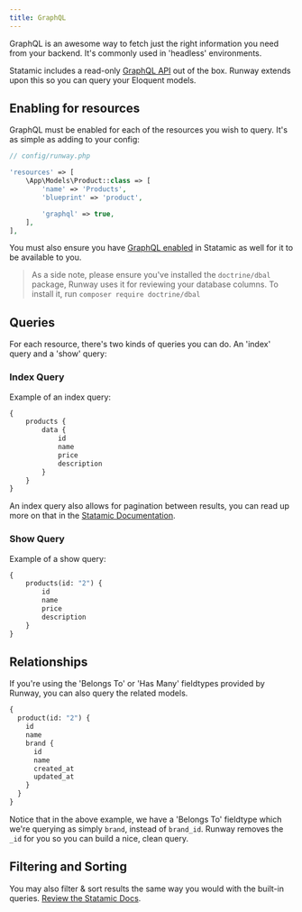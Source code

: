 ```yaml
---
title: GraphQL
---
```


GraphQL is an awesome way to fetch just the right information you need from your backend. It's commonly used in 'headless' environments.

Statamic includes a read-only [GraphQL API](https://statamic.dev/graphql) out of the box. Runway extends upon this so you can query your Eloquent models.

## Enabling for resources

GraphQL must be enabled for each of the resources you wish to query. It's as simple as adding to your config:

```php
// config/runway.php

'resources' => [
    \App\Models\Product::class => [
        'name' => 'Products',
        'blueprint' => 'product',

        'graphql' => true,
    ],
],
```

You must also ensure you have [GraphQL enabled](https://statamic.dev/graphql#enable-graphql) in Statamic as well for it to be available to you.

> As a side note, please ensure you've installed the `doctrine/dbal` package, Runway uses it for reviewing your database columns. To install it, run `composer require doctrine/dbal`

## Queries

For each resource, there's two kinds of queries you can do. An 'index' query and a 'show' query:

### Index Query

Example of an index query:

```graphql
{
    products {
        data {
            id
            name
            price
            description
        }
    }
}
```

An index query also allows for pagination between results, you can read up more on that in the [Statamic Documentation](https://statamic.dev/graphql#pagination).

### Show Query

Example of a show query:

```graphql
{
    products(id: "2") {
        id
        name
        price
        description
    }
}
```

## Relationships

If you're using the 'Belongs To' or 'Has Many' fieldtypes provided by Runway, you can also query the related models.

```graphql
{
  product(id: "2") {
    id
    name
    brand {
      id
      name
      created_at
      updated_at
    }
  }
}
```

Notice that in the above example, we have a 'Belongs To' fieldtype which we're querying as simply `brand`, instead of `brand_id`. Runway removes the `_id` for you so you can build a nice, clean query.

## Filtering and Sorting

You may also filter & sort results the same way you would with the built-in queries. [Review the Statamic Docs](https://statamic.dev/graphql#filtering).

